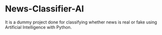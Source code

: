 # News-Classifier-AI
It is a dummy project done for classifying whether news is real or fake using Artificial Intelligence with Python. 
